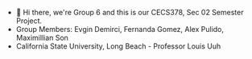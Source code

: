 * 👋 Hi there, we're Group 6 and this is our CECS378, Sec 02 Semester Project.
* Group Members: Evgin Demirci, Fernanda Gomez, Alex Pulido, Maximillian Son
* California State University, Long Beach - Professor Louis Uuh
 
